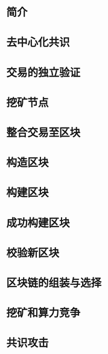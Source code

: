 # 简介
# 去中心化共识
# 交易的独立验证
# 挖矿节点
# 整合交易至区块
# 构造区块
# 构建区块
# 成功构建区块
# 校验新区块
# 区块链的组装与选择
# 挖矿和算力竞争
# 共识攻击